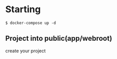 # Starting

```
$ docker-compose up -d
```

## Project into public(app/webroot)
create your project 
